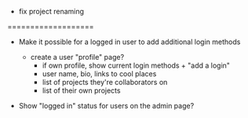 - fix project renaming


===================


- Make it possible for a logged in user to add additional login methods
  - create a user "profile" page?
    - if own profile, show current login methods + "add a login"
    - user name, bio, links to cool places
    - list of projects they're collaborators on
    - list of their own projects

- Show "logged in" status for users on the admin page?

